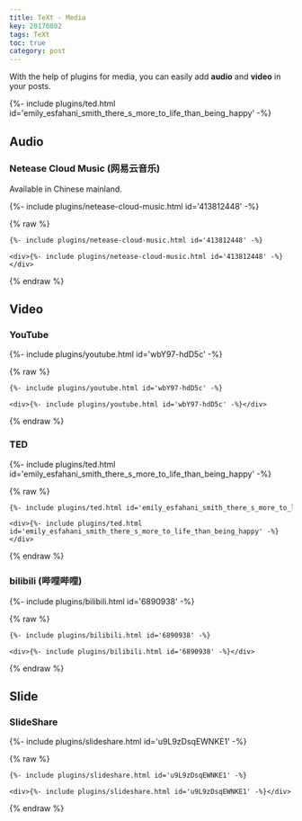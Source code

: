 ```yaml
---
title: TeXt - Media
key: 20170802
tags: TeXt
toc: true
category: post
---
```


With the help of plugins for media, you can easily add **audio** and **video** in your posts.

<div>{%- include plugins/ted.html id='emily_esfahani_smith_there_s_more_to_life_than_being_happy' -%}</div>

<!--more-->

## Audio

### Netease Cloud Music (网易云音乐)

Available in Chinese mainland.

<div>{%- include plugins/netease-cloud-music.html id='413812448' -%}</div>

{% raw %}
```html
{%- include plugins/netease-cloud-music.html id='413812448' -%}
```

```
<div>{%- include plugins/netease-cloud-music.html id='413812448' -%}</div>
```
{% endraw %}

## Video

### YouTube

<div>{%- include plugins/youtube.html id='wbY97-hdD5c' -%}</div>

{% raw %}
```html
{%- include plugins/youtube.html id='wbY97-hdD5c' -%}
```

```
<div>{%- include plugins/youtube.html id='wbY97-hdD5c' -%}</div>
```
{% endraw %}


### TED

<div>{%- include plugins/ted.html id='emily_esfahani_smith_there_s_more_to_life_than_being_happy' -%}</div>

{% raw %}
```html
{%- include plugins/ted.html id='emily_esfahani_smith_there_s_more_to_life_than_being_happy' -%}
```

```
<div>{%- include plugins/ted.html id='emily_esfahani_smith_there_s_more_to_life_than_being_happy' -%}</div>
```
{% endraw %}

### bilibili (哔哩哔哩)

<div>{%- include plugins/bilibili.html id='6890938' -%}</div>

{% raw %}
```html
{%- include plugins/bilibili.html id='6890938' -%}
```

```
<div>{%- include plugins/bilibili.html id='6890938' -%}</div>
```
{% endraw %}

## Slide

### SlideShare

<div>{%- include plugins/slideshare.html id='u9L9zDsqEWNKE1' -%}</div>

{% raw %}
```html
{%- include plugins/slideshare.html id='u9L9zDsqEWNKE1' -%}
```

```
<div>{%- include plugins/slideshare.html id='u9L9zDsqEWNKE1' -%}</div>
```
{% endraw %}
